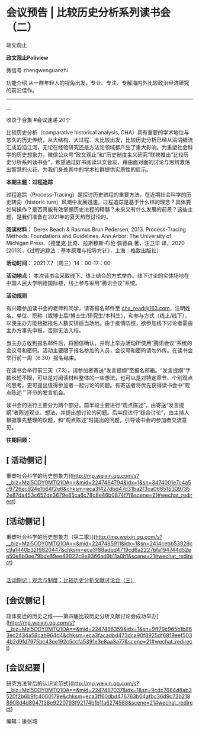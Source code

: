 

#  会议预告 | 比较历史分析系列读书会（二）

政文观止  

**政文观止Poliview** 

微信号 zhengwenguanzhi

功能介绍 从一群年轻人的视角出发，专业、专注、专解海内外比较政治经济研究的前沿佳作。

____

__

收录于合集 #会议速递 20个

比较历史分析（comparative historical analysis,
CHA）具有重要的学术地位与悠久的历史传统，从大结构、大过程、大比较出发，比较历史分析已经从涓涓细流汇成滔滔江河，无论在经验研究还是方法论领域都产生了重大影响。为重塑社会科学的历史想象力，微信公众号“政文观止”和“历史制度主义研究”联袂推出“比较历史分析系列读书会”，希望通过好书阅读以文会友，藉由面对面的讨论与思辨激荡出智慧的火花，为我们身处其中的学术社群提供实质性的启示。

  

 **本期主题：过程追踪**

过程追踪（Process-Tracing）是探讨历史进程的重要方法，在近期社会科学的历史转向（historic
turn）风潮中发展迅速。过程追踪是基于什么样的理念？具体要如何操作？是否真能有效掌握历史进程的精髓？未来又有什么发展的前景？这些主题，是我们准备在2021年的夏天热烈讨论的。

  

 **阅读材料：** Derek Beach & Rasmus Brun Pedersen, 2013. Process-Tracing Methods:
Foundations and Guidelines. Ann Arbor: The University of Michigan
Press.（德里克·比奇、拉斯穆斯·布伦·佩德森 著，汪卫华 译，2020 [2013]，《过程追踪法：基本原理与指导方针》，上海：格致出版社）

  

 **活动时间：** 2021.7.7（周三）14：00-17：00

  

 **活动地点：** 本次读书会采取线下、线上结合的方式举办。线下讨论的实体场地在中国人民大学明德国际楼，线上参与采用“腾讯会议”系统。

  

 **活动规则**

有兴趣参加读书会的老师和同学，请寄报名邮件至
cha_read@163.com，注明姓名、单位、职称（或博士后/博士生/研究生/本科生），和参与方式（线上/线下），以便主办方能根据报名人数安排适当场地。由于疫情防控，欲参加线下讨论者需由主办方事先申报，否则无法入校。

  

当主办方收到报名邮件后，将回信确认，并附上举办活动所使用“腾讯会议”系统的会议号和密码。活动主要限于报名参加的人员，会议号和密码请勿外传。在读书会举行前一周（6.30）报名结束。

  

在读书会举行前三天（7.3），请参加者寄送“发言提纲”至报名邮箱。“发言提纲”字数长短不限，可以是对阅读材料整体的一些想法，也可以是对特定章节、个别观点的思考，更可提出值得参加者一起讨论的问题。有寄送者将优先获得读书会中“观点陈述＂环节的发言机会。

  

读书会的进行主要分为两个部分。前半段主要进行“观点陈述”，由寄送“发言提纲”者陈述观点、想法，并提出想讨论的问题。后半段进行“综合讨论”，由主持人根据事先整理的议题，和“观点陈述”时提出的问题，引导读书会的参加者交流意见。

  

 **往期回顾：**

## [ 活动侧记 |
重塑社会科学的历史想象力](http://mp.weixin.qq.com/s?__biz=MzI5ODY0MTQ1OA==&mid=2247484794&idx=1&sn=3474001e7c4a5c9726ec924e1b64f2e6&chksm=eca3f427dbd47d31ba2f3ca0665153097352e87da453c652de3679e85ca6c78c8e46b0874f7f&scene=21#wechat_redirect)

## [活动侧记 |
重塑社会科学的历史想象力（第二季）](http://mp.weixin.qq.com/s?__biz=MzI5ODY0MTQ1OA==&mid=2247485911&idx=1&sn=2414cebb53828cc9a1440b32f9820447&chksm=eca3f88adbd4719cd6a2227bfa194744d52ea50e8b0ee79bde89ee49022c9e9366ad9b11a0b1&scene=21#wechat_redirect)

##
[活动侧记｜观念与制度：比较历史分析文献讨论会（三）](http://mp.weixin.qq.com/s?__biz=MzI5ODY0MTQ1OA==&mid=2247485938&idx=1&sn=50d8d0b8748659aad34325b7770be42a&chksm=eca3f8afdbd471b99242345fb83df35ea1e429d76352ab82c321dfc4de08860fc1caeef1db98&scene=21#wechat_redirect)

## [会议侧记 |
政体变迁的历史之维——第四届比较历史分析文献讨论会成功举办](http://mp.weixin.qq.com/s?__biz=MzI5ODY0MTQ1OA==&mid=2247486359&idx=1&sn=9ff79c965b1b863ec2434a58cab964d4&chksm=eca3facadbd473dca90f8925df6819eef5034b2d9fd7975bc43ee192c5ccfa5391e3e8aa3a77&scene=21#wechat_redirect)

## [会议纪要 |
研究方法背后的认识论范式](http://mp.weixin.qq.com/s?__biz=MzI5ODY0MTQ1OA==&mid=2247487037&idx=1&sn=9cdc7664d8ab3520f2b6b9fc4060179e&chksm=eca3ff60dbd476763b64afbc36d9c73b2188908d4d8047f38e9220793f92174bfb1fa6274588&scene=21#wechat_redirect)

  

编辑：康张城  

  

